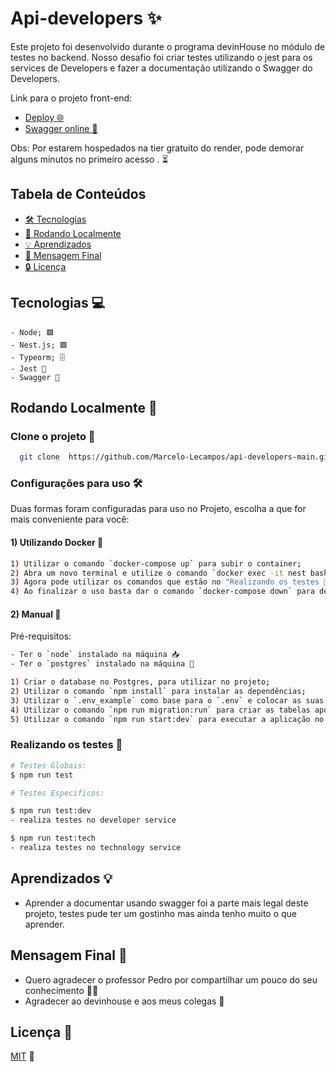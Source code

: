 # Api-developers ✨

Este projeto foi desenvolvido durante o programa devinHouse no módulo de testes no backend. Nosso desafio foi criar testes utilizando o jest para os services de Developers e fazer a documentação utilizando o Swagger do Developers.

Link para o projeto front-end:

- [Deploy 🌐](https://api-developers-main.onrender.com)
- [Swagger online 📖](https://api-developers-main.onrender.com/api-docs)

Obs: Por estarem hospedados na tier gratuito do render, pode demorar alguns minutos no primeiro acesso . ⏳

## Tabela de Conteúdos

- [🛠️ Tecnologias](##Tecnologias)
- [🚀 Rodando Localmente](##Rodando_Localmente)
- [💡 Aprendizados](##Aprendizados)
- [📝 Mensagem Final](##Mensagem_Final)
- [🔒 Licença](##Licensas)

## Tecnologias 💻

    - Node; 🟩
    - Nest.js; 🟪
    - Typeorm; 🗄️
    - Jest 🧪
    - Swagger 📖

## Rodando Localmente 🚀

### Clone o projeto 📂

```bash
  git clone  https://github.com/Marcelo-Lecampos/api-developers-main.git
```

### Configurações para uso 🛠️

Duas formas foram configuradas para uso no Projeto, escolha a que for mais conveniente para você:

#### 1) Utilizando Docker 🐳

```bash
1) Utilizar o comando `docker-compose up` para subir o container;
2) Abra um novo terminal e utilize o comando `docker exec -it nest bash` para acessar o terminal do container;
3) Agora pode utilizar os comandos que estão no "Realizando os testes 🧪"
4) Ao finalizar o uso basta dar o comando `docker-compose down` para desligar o container.
```

#### 2) Manual 📝

Pré-requisitos:

```bash
- Ter o `node` instalado na máquina 📥
- Ter o `postgres` instalado na máquina 🐘
```

```bash
1) Criar o database no Postgres, para utilizar no projeto;
2) Utilizar o comando `npm install` para instalar as dependências;
3) Utilizar o `.env_example` como base para o `.env` e colocar as suas configurações;
4) Utilizar o comando `npm run migration:run` para criar as tabelas após a configuração das variáveis de ambiente no passo 3
5) Utilizar o comando `npm run start:dev` para executar a aplicação no ambiente de desenvolvimento.
```

### Realizando os testes 🧪

```bash
# Testes Globais:
$ npm run test

# Testes Especificos:

$ npm run test:dev
- realiza testes no developer service

$ npm run test:tech
- realiza testes no technology service


```

## Aprendizados 💡

- Aprender a documentar usando swagger foi a parte mais legal deste projeto, testes pude ter um gostinho mas ainda tenho muito o que aprender.

## Mensagem Final 💭

- Quero agradecer o professor Pedro por compartilhar um pouco do seu conhecimento 🙋‍♂️
- Agradecer ao devinhouse e aos meus colegas 👥

## Licença 📄

[MIT](https://choosealicense.com/licenses/mit/) 📜
